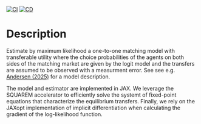 [![CI](https://github.com/esbenscriver/Estimate-matching-model/actions/workflows/ci.yml/badge.svg)](https://github.com/esbenscriver/Estimate-matching-model/actions/workflows/ci.yml)
[![CD](https://github.com/esbenscriver/Estimate-matching-model/actions/workflows/cd.yml/badge.svg)](https://github.com/esbenscriver/Estimate-matching-model/actions/workflows/cd.yml)

# Description
Estimate by maximum likelihood a one-to-one matching model with transferable utility where the choice probabilities of the agents on both sides of the matching market are given by the logit model and the transfers are assumed to be observed with a measurment error. See see e.g. [Andersen (2025)](https://arxiv.org/pdf/2409.05518) for a model description.

The model and estimator are implemented in JAX. We leverage the SQUAREM accelerator to efficiently solve the systemt of fixed-point equations that characterize the equilibrium transfers. Finally, we rely on the JAXopt implementation of implicit differentiation when calculating the gradient of the log-likelihood function.